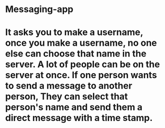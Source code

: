 # Messaging-app
 # It asks you to make a username, once you make a username, no one else can choose that name in the server. A lot of people can be on the server at once. If one person wants to send a message to another person, They can select that person's name and send them a direct message with a time stamp.
